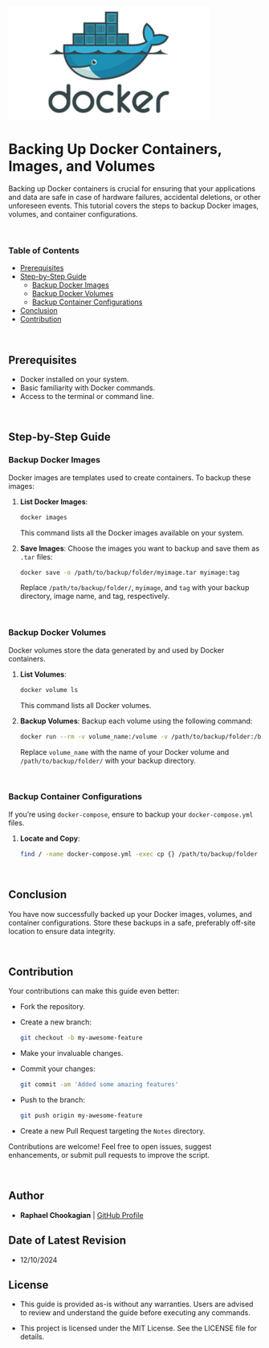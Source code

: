 <!-- ![Docker](../assets/docker.png) -->
<img src="../assets/docker.png" alt="Alt Text" width="400">


# **Backing Up Docker Containers, Images, and Volumes**

Backing up Docker containers is crucial for ensuring that your applications and data are safe in case of hardware failures, accidental deletions, or other unforeseen events. This tutorial covers the steps to backup Docker images, volumes, and container configurations.

<br>

### **Table of Contents**

- [Prerequisites](#prerequisites)
- [Step-by-Step Guide](#step-by-step-guide)
  - [Backup Docker Images](#backup-docker-images)
  - [Backup Docker Volumes](#backup-docker-volumes)
  - [Backup Container Configurations](#backup-container-configurations)
- [Conclusion](#conclusion)
- [Contribution](#contribution)

<br>

## **Prerequisites**

- Docker installed on your system.
- Basic familiarity with Docker commands.
- Access to the terminal or command line.

<br>

## **Step-by-Step Guide**

### **Backup Docker Images**

Docker images are templates used to create containers. To backup these images:

1. **List Docker Images**:

   ```bash
   docker images
   ```

   This command lists all the Docker images available on your system.

2. **Save Images**:
   Choose the images you want to backup and save them as `.tar` files:

   ```bash
   docker save -o /path/to/backup/folder/myimage.tar myimage:tag
   ```

   Replace `/path/to/backup/folder/`, `myimage`, and `tag` with your backup directory, image name, and tag, respectively.

<br>

### **Backup Docker Volumes**

Docker volumes store the data generated by and used by Docker containers.

1. **List Volumes**:

   ```bash
   docker volume ls
   ```

   This command lists all Docker volumes.

2. **Backup Volumes**:
   Backup each volume using the following command:

   ```bash
   docker run --rm -v volume_name:/volume -v /path/to/backup/folder:/backup alpine tar cvf /backup/volume_name.tar -C /volume ./
   ```

   Replace `volume_name` with the name of your Docker volume and `/path/to/backup/folder/` with your backup directory.

<br>

### **Backup Container Configurations**

If you’re using `docker-compose`, ensure to backup your `docker-compose.yml` files.

1. **Locate and Copy**:

   ```bash
   find / -name docker-compose.yml -exec cp {} /path/to/backup/folder \;
   ```

<br>

## **Conclusion**

You have now successfully backed up your Docker images, volumes, and container configurations. Store these backups in a safe, preferably off-site location to ensure data integrity.

<br>

## **Contribution**

Your contributions can make this guide even better:

- Fork the repository.
- Create a new branch:

  ```bash
  git checkout -b my-awesome-feature
  ```

- Make your invaluable changes.
- Commit your changes:

  ```bash
  git commit -am 'Added some amazing features'
  ```

- Push to the branch:

  ```bash
  git push origin my-awesome-feature
  ```

- Create a new Pull Request targeting the `Notes` directory.

Contributions are welcome! Feel free to open issues, suggest enhancements, or submit pull requests to improve the script.

<br>

## **Author**

- **Raphael Chookagian** | [GitHub Profile](https://github.com/cesar-group)

## **Date of Latest Revision**

- 12/10/2024

## **License**

- This guide is provided as-is without any warranties. Users are advised to review and understand the guide before executing any commands.

- This project is licensed under the MIT License. See the LICENSE file for details.

